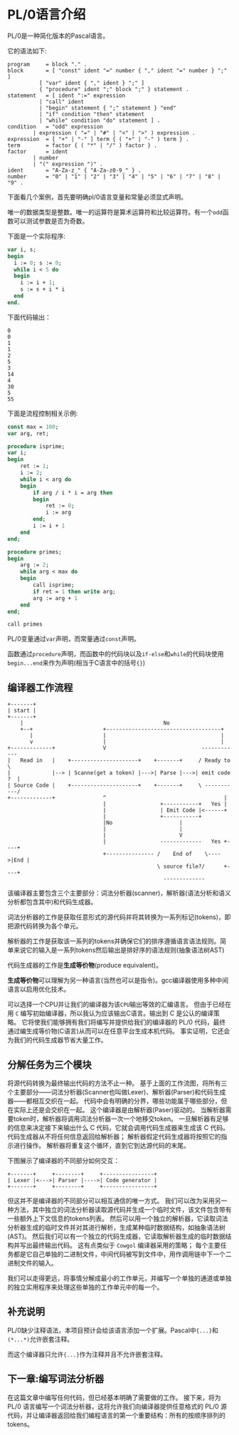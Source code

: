# PL/0语言介绍

PL/0是一种简化版本的Pascal语言。

它的语法如下:

```
program		= block "." .
block		= [ "const" ident "=" number { "," ident "=" number } ";" ]
		  [ "var" ident { "," ident } ";" ]
		  { "procedure" ident ";" block ";" } statement .
statement	= [ ident ":=" expression
		  | "call" ident
		  | "begin" statement { ";" statement } "end"
		  | "if" condition "then" statement
		  | "while" condition "do" statement ] .
condition	= "odd" expression
		| expression ( "=" | "#" | "<" | ">" ) expression .
expression	= [ "+" | "-" ] term { ( "+" | "-" ) term } .
term		= factor { ( "*" | "/" ) factor } .
factor		= ident
		| number
		| "(" expression ")" .
ident		= "A-Za-z_" { "A-Za-z0-9_" } .
number		= "0" | "1" | "2" | "3" | "4" | "5" | "6" | "7" | "8" | "9" .
```

下面看几个案例，首先要明确pl/0语言变量和常量必须显式声明。

唯一的数据类型是整数。唯一的运算符是算术运算符和比较运算符。有一个`odd`函数可以测试参数是否为奇数。

下面是一个实际程序:

```Pascal
var i, s;
begin
  i := 0; s := 0;
  while i < 5 do
  begin
    i := i + 1;
    s := s + i * i
  end
end.
```

下面代码输出：

```
0
0
1
1
2
5
3
14
4
30
5
55
```

下面是流程控制相关示例:



```Pascal
const max = 100;
var arg, ret;

procedure isprime;
var i;
begin
	ret := 1;
	i := 2;
	while i < arg do
	begin
		if arg / i * i = arg then
		begin
			ret := 0;
			i := arg
		end;
		i := i + 1
	end
end;

procedure primes;
begin
	arg := 2;
	while arg < max do
	begin
		call isprime;
		if ret = 1 then write arg;
		arg := arg + 1
	end
end;

call primes
```

PL/0变量通过`var`声明，而常量通过`const`声明。

函数通过`procedure`声明，而函数中的代码块以及`if-else`和`while`的代码块使用`begin...end`来作为声明(相当于C语言中的括号`{}`)

## 编译器工作流程


```
+-------+
| start |
+-------+
	|										     No		
	+--+                      +------------------------------------+
	   |                      |									   |
	   v                      |									   |
+-------------+               V                              ------------
|	Read in   |	   +---------------------+	  +-------+		/ Ready to   \
|			  |--> | Scanne(get a token) |--->| Parse |--->| emit code ?  |
| Source Code |	   +---------------------+    +-------+     \ -----------/
+-------------+               ^                                     |
							  |					+-----------+	Yes	|
							  |					| Emit Code |<------+
							  |					+-----------+
							  |No					  |
							  |						  |
							  |                       V
							  |		            -------------   Yes +----+
							  +--------------- /	End of	  \---->|End |	  
                                               \ source file?/      +----+
                                                 -------------
```

该编译器主要包含三个主要部分：词法分析器(scanner)，解析器(语法分析和语义分析都包含其中)和代码生成器。

词法分析器的工作是获取任意形式的源代码并将其转换为一系列标记(tokens)，即把源代码转换为各个单元。

解析器的工作是获取该一系列的tokens并确保它们的排序遵循语言语法规则。简单来说它的输入是一系列tokens然后输出是排好序的语法规则(抽象语法树AST)

代码生成器的工作是**生成等价物**(produce equivalent)。

**生成等价物**可以理解为另一种语言(当然也可以是指令)。gcc编译器使用多种中间语言以启用优化技术。

可以选择一个CPU并让我们的编译器为该`CPU`输出等效的汇编语言。 但由于已经在用 `C` 编写初始编译器，所以我认为应该输出C语言。输出到 C 是公认的编译策略。 它将使我们能够拥有我们将编写并提供给我们的编译器的 PL/0 代码，最终通过编生成等价物(C语言)从而可以在任意平台生成本机代码。 事实证明，它还会为我们的代码生成器节省大量工作。

## 分解任务为三个模块

将源代码转换为最终输出代码的方法不止一种。 基于上面的工作流图，将所有三个主要部分——词法分析器(Scanner也叫做Lexer)、解析器(Parser)和代码生成器——都相互交织在一起。 代码中会有明确的分界，哪些功能属于哪些部分，但在实际上还是会交织在一起。 这个编译器是由解析器(Paser)驱动的。 
当解析器需要token时，解析器将调用词法分析器一次一个地移交token。 一旦解析器有足够的信息来决定接下来输出什么 C 代码，它就会调用代码生成器来生成该 C 代码。 代码生成器从不将任何信息返回给解析器； 解析器假定代码生成器将按照它的指示进行操作。 解析器将重复这个循环，直到它到达源代码的末尾。

下图展示了编译器的不同部分如何交互：

```
+-------+     +--------+     +----------------+
| Lexer |<--->| Parser |---->| Code generator |
+-------+     +--------+     +----------------+
```

但这并不是编译器的不同部分可以相互通信的唯一方式。 我们可以改为采用另一种方法，其中独立的词法分析器读取源代码并生成一个临时文件，该文件包含带有一些额外上下文信息的tokens列表。 然后可以用一个独立的解析器，它读取词法分析器生成的临时文件并对其进行解析，生成某种临时数据结构，如抽象语法树(AST)。 然后我们可以有一个独立的代码生成器，它读取解析器生成的临时数据结构并写出最终输出代码。 这有点类似于 `Cowgol` 编译器采用的策略； 每个主要任务都是它自己单独的二进制文件，中间代码被写到文件中，用作调用链中下一个二进制文件的输入。

我们可以走得更远，将事情分解成最小的工作单元，并编写一个单独的通道或单独的独立实用程序来处理这些单独的工作单元中的每一个。

## 补充说明

PL/0缺少注释语法，本项目预计会给该语言添加一个扩展。Pascal中`{...}`和`(*...*)`允许嵌套注释。

而这个编译器只允许`{...}`作为注释并且不允许嵌套注释。

## 下一章:编写词法分析器

在这篇文章中编写任何代码，但已经基本明确了需要做的工作。 接下来，将为 PL/0 语言编写一个词法分析器，这将允许我们向编译器提供任意格式的 PL/0 源代码，并让编译器返回给我们编程语言的第一个重要结构：所有的按顺序排列的tokens。